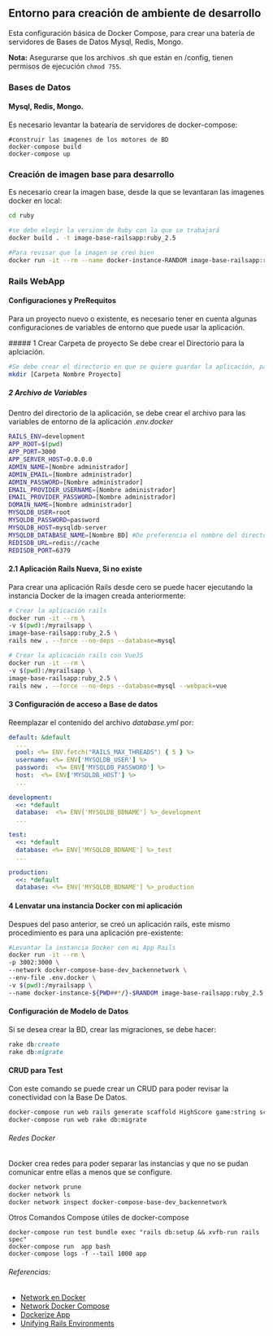 ## Entorno para creación de ambiente de desarrollo
Esta configuración básica de Docker Compose, para crear una batería de servidores de Bases de Datos Mysql, Redis, Mongo.

**Nota:** Asegurarse que los archivos .sh que están en /config, tienen permisos de ejecución `chmod 755`.

### Bases de Datos
####  Mysql, Redis, Mongo.
Es necesario levantar la batearía de servidores de docker-compose:
```
#construir las imagenes de los motores de BD
docker-compose build
docker-compose up
```

### Creación de imagen base para desarrollo
Es necesario crear la imagen base, desde la que se levantaran las imagenes docker en local:
```sh
cd ruby

#se debe elegir la version de Ruby con la que se trabajará
docker build . -t image-base-railsapp:ruby_2.5

#Para revisar que la imagen se creó bien
docker run -it --rm --name docker-instance-RANDOM image-base-railsapp:ruby_2.5 bash
```

### Rails WebApp
#### Configuraciones y PreRequitos
Para un proyecto nuevo o existente, es necesario tener en cuenta algunas configuraciones de variables de entorno que puede usar la aplicación. 

##### 1 Crear Carpeta de proyecto
Se debe crear el Directorio para la aplciación.
```sh
#Se debe crear el directorio en que se quiere guardar la aplicación, para poder hacer referencia como un volumen en la instancia docker mas adelante.
mkdir [Carpeta Nombre Proyecto]
```
##### 2 Archivo de Variables
Dentro del directorio de la aplicación, se debe crear el archivo para las variables de entorno de la aplicación *.env.docker*
```sh
RAILS_ENV=development
APP_ROOT=$(pwd)
APP_PORT=3000
APP_SERVER_HOST=0.0.0.0
ADMIN_NAME=[Nombre administrador]
ADMIN_EMAIL=[Nombre administrador]
ADMIN_PASSWORD=[Nombre administrador]
EMAIL_PROVIDER_USERNAME=[Nombre administrador]
EMAIL_PROVIDER_PASSWORD=[Nombre administrador]
DOMAIN_NAME=[Nombre administrador]
MYSQLDB_USER=root
MYSQLDB_PASSWORD=password
MYSQLDB_HOST=mysqldb-server
MYSQLDB_DATABASE_NAME=[Nombre BD] #De preferencia el nombre del directorio, lo puedes extraer con ** echo "${PWD##*/}" **
REDISDB_URL=redis://cache
REDISDB_PORT=6379
```

#### 2.1 Aplicación Rails Nueva, Si no existe
Para crear una aplicación Rails desde cero se puede hacer ejecutando la instancia Docker de la imagen creada anteriormente:
```sh
# Crear la aplicación rails
docker run -it --rm \
-v $(pwd):/myrailsapp \
image-base-railsapp:ruby_2.5 \
rails new . --force --no-deps --database=mysql

# Crear la aplicación rails con VueJS
docker run -it --rm \
-v $(pwd):/myrailsapp \
image-base-railsapp:ruby_2.5 \
rails new . --force --no-deps --database=mysql --webpack=vue
```

#### 3 Configuración de acceso a Base de datos
Reemplazar el contenido del archivo _database.yml_ por:
```yaml
default: &default
  ...
  pool: <%= ENV.fetch("RAILS_MAX_THREADS") { 5 } %>
  username: <%= ENV['MYSQLDB_USER'] %>
  password:  <%= ENV['MYSQLDB_PASSWORD'] %>
  host:  <%= ENV['MYSQLDB_HOST'] %>
  ...

development:
  <<: *default
  database:  <%= ENV['MYSQLDB_BDNAME'] %>_development
  ...

test:
  <<: *default
  database: <%= ENV['MYSQLDB_BDNAME'] %>_test
  ...

production:
  <<: *default
  database: <%= ENV['MYSQLDB_BDNAME'] %>_production  
```

#### 4 Lenvatar una instancia Docker con mi aplicación
Despues del paso anterior, se creó un aplicación rails, este mismo procedimiento es para una aplicación pre-existente:
```sh
#Levantar la instancia Docker con mi App Rails
docker run -it --rm \
-p 3002:3000 \
--network docker-compose-base-dev_backennetwork \
--env-file .env.docker \
-v $(pwd):/myrailsapp \
--name docker-instance-${PWD##*/}-$RANDOM image-base-railsapp:ruby_2.5

```

#### Configuración de Modelo de Datos
Si se desea crear la BD, crear las migraciones, se debe hacer:
```ruby
rake db:create
rake db:migrate
```


#### CRUD para Test
Con este comando se puede crear un CRUD para poder revisar la conectividad con la Base De Datos.
```sh
docker-compose run web rails generate scaffold HighScore game:string score:integer
docker-compose run web rake db:migrate
```


###### Redes Docker
Docker crea redes para poder separar las instancias y que no se pudan comunicar entre ellas a menos que se configure.
```sh
docker network prune
docker network ls
docker network inspect docker-compose-base-dev_backennetwork
```


Otros Comandos Compose útiles de docker-compose
```
docker-compose run test bundle exec "rails db:setup && xvfb-run rails spec"
docker-compose run  app bash
docker-compose logs -f --tail 1000 app
```

###### Referencias:
- [Network en Docker](https://docs.docker.com/network/network-tutorial-standalone/)
- [Network Docker Compose](https://docker-k8s-lab.readthedocs.io/en/latest/docker/docker-compose.html)
- [Dockerize App](https://nickjanetakis.com/blog/dockerize-a-rails-5-postgres-redis-sidekiq-action-cable-app-with-docker-compose)
- [Unifying Rails Environments](https://phraseapp.com/blog/posts/unifying-rails-environments-docker-compose/unifying-rails-environments-docker-compose/)